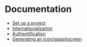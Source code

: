 # Documentation

- [Set up a project](setup.md)
- [Internationalization](i18n.md)
- [Authentification](auth.md)
- [Generating an icon/splashscreen](icon.md)
